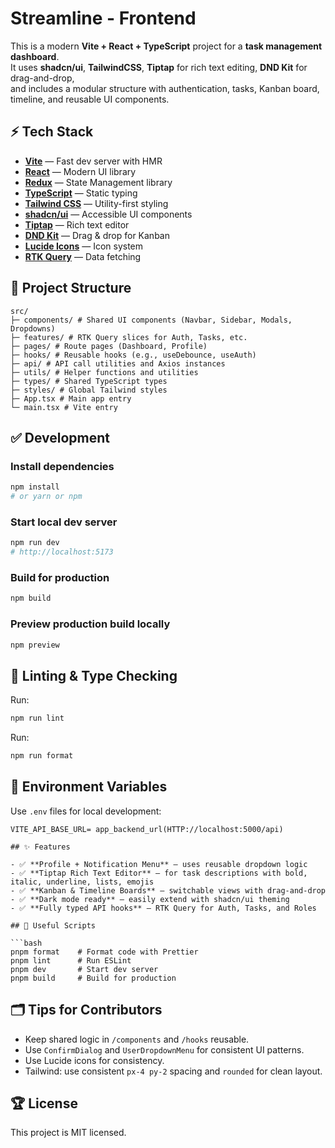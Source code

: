 # Streamline - Frontend

This is a modern **Vite + React + TypeScript** project for a **task management dashboard**.  
It uses **shadcn/ui**, **TailwindCSS**, **Tiptap** for rich text editing, **DND Kit** for drag-and-drop,  
and includes a modular structure with authentication, tasks, Kanban board, timeline, and reusable UI components.

## ⚡️ Tech Stack

- **[Vite](https://vitejs.dev/)** — Fast dev server with HMR
- **[React](https://react.dev/)** — Modern UI library
- **[Redux](https://redux-toolkit.js.org/)** — State Management library
- **[TypeScript](https://www.typescriptlang.org/)** — Static typing
- **[Tailwind CSS](https://tailwindcss.com/)** — Utility-first styling
- **[shadcn/ui](https://ui.shadcn.com/)** — Accessible UI components
- **[Tiptap](https://tiptap.dev/)** — Rich text editor
- **[DND Kit](https://dndkit.com/)** — Drag & drop for Kanban
- **[Lucide Icons](https://lucide.dev/)** — Icon system
- **[RTK Query](https://redux-toolkit.js.org/rtk-query/overview)** — Data fetching

## 📂 Project Structure

```
src/
├─ components/ # Shared UI components (Navbar, Sidebar, Modals, Dropdowns)
├─ features/ # RTK Query slices for Auth, Tasks, etc.
├─ pages/ # Route pages (Dashboard, Profile)
├─ hooks/ # Reusable hooks (e.g., useDebounce, useAuth)
├─ api/ # API call utilities and Axios instances
├─ utils/ # Helper functions and utilities
├─ types/ # Shared TypeScript types
├─ styles/ # Global Tailwind styles
├─ App.tsx # Main app entry
└─ main.tsx # Vite entry
```

## ✅ Development

### Install dependencies

```bash
npm install
# or yarn or npm
```

### Start local dev server

```bash
npm run dev
# http://localhost:5173
```

### Build for production

```bash
npm build
```

### Preview production build locally

```bash
npm preview
```

## 🧹 Linting & Type Checking

Run:
```bash
npm run lint
```

Run:
```bash
npm run format
```

## 🌱 Environment Variables

Use `.env` files for local development:

```env
VITE_API_BASE_URL= app_backend_url(HTTP://localhost:5000/api)

## ✨ Features

- ✅ **Profile + Notification Menu** — uses reusable dropdown logic
- ✅ **Tiptap Rich Text Editor** — for task descriptions with bold, italic, underline, lists, emojis
- ✅ **Kanban & Timeline Boards** — switchable views with drag-and-drop
- ✅ **Dark mode ready** — easily extend with shadcn/ui theming
- ✅ **Fully typed API hooks** — RTK Query for Auth, Tasks, and Roles

## 🔗 Useful Scripts

```bash
pnpm format    # Format code with Prettier
pnpm lint      # Run ESLint
pnpm dev       # Start dev server
pnpm build     # Build for production
```

## 🗂️ Tips for Contributors

- Keep shared logic in `/components` and `/hooks` reusable.
- Use `ConfirmDialog` and `UserDropdownMenu` for consistent UI patterns.
- Use Lucide icons for consistency.
- Tailwind: use consistent `px-4 py-2` spacing and `rounded` for clean layout.

## 🏆 License

This project is MIT licensed.
